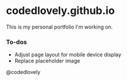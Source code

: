 # codedlovely.github.io
This is my personal portfolio I'm working on.

### To-dos
+ Adjust page layout for mobile device display
+ Replace placeholder image

@codedlovely
